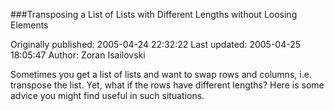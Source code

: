 ###Transposing a List of Lists with Different Lengths without Loosing Elements

Originally published: 2005-04-24 22:32:22
Last updated: 2005-04-25 18:05:47
Author: Zoran Isailovski

Sometimes you get a list of lists and want to swap rows and columns, i.e. transpose the list. Yet, what if the rows have different lengths? Here is some advice you might find useful in such situations.